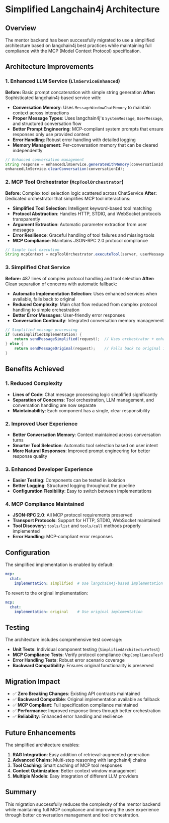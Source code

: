 # Simplified Langchain4j Architecture

## Overview

The mentor backend has been successfully migrated to use a simplified architecture based on langchain4j best practices while maintaining full compliance with the MCP (Model Context Protocol) specification.

## Architecture Improvements

### 1. Enhanced LLM Service (`LlmServiceEnhanced`)

**Before:** Basic prompt concatenation with simple string generation
**After:** Sophisticated langchain4j-based service with:

- **Conversation Memory**: Uses `MessageWindowChatMemory` to maintain context across interactions
- **Proper Message Types**: Uses langchain4j's `SystemMessage`, `UserMessage`, and structured conversation flow
- **Better Prompt Engineering**: MCP-compliant system prompts that ensure responses only use provided context
- **Error Handling**: Robust error handling with detailed logging
- **Memory Management**: Per-conversation memory that can be cleared independently

```java
// Enhanced conversation management
String response = enhancedLlmService.generateWithMemory(conversationId, question, mcpContext);
enhancedLlmService.clearConversation(conversationId);
```

### 2. MCP Tool Orchestrator (`McpToolOrchestrator`)

**Before:** Complex tool selection logic scattered across ChatService
**After:** Dedicated orchestrator that simplifies MCP tool interactions:

- **Simplified Tool Selection**: Intelligent keyword-based tool matching
- **Protocol Abstraction**: Handles HTTP, STDIO, and WebSocket protocols transparently  
- **Argument Extraction**: Automatic parameter extraction from user messages
- **Error Resilience**: Graceful handling of tool failures and missing tools
- **MCP Compliance**: Maintains JSON-RPC 2.0 protocol compliance

```java
// Simple tool execution
String mcpContext = mcpToolOrchestrator.executeTool(server, userMessage);
```

### 3. Simplified Chat Service

**Before:** 487 lines of complex protocol handling and tool selection
**After:** Clean separation of concerns with automatic fallback:

- **Automatic Implementation Selection**: Uses enhanced services when available, falls back to original
- **Reduced Complexity**: Main chat flow reduced from complex protocol handling to simple orchestration
- **Better Error Messages**: User-friendly error responses
- **Conversation Continuity**: Integrated conversation memory management

```java
// Simplified message processing
if (useSimplifiedImplementation) {
    return sendMessageSimplified(request);  // Uses orchestrator + enhanced LLM
} else {
    return sendMessageOriginal(request);    // Falls back to original implementation
}
```

## Benefits Achieved

### 1. **Reduced Complexity**
- **Lines of Code**: Chat message processing logic simplified significantly
- **Separation of Concerns**: Tool orchestration, LLM management, and conversation handling are now separate
- **Maintainability**: Each component has a single, clear responsibility

### 2. **Improved User Experience**
- **Better Conversation Memory**: Context maintained across conversation turns
- **Smarter Tool Selection**: Automatic tool selection based on user intent
- **More Natural Responses**: Improved prompt engineering for better response quality

### 3. **Enhanced Developer Experience**
- **Easier Testing**: Components can be tested in isolation
- **Better Logging**: Structured logging throughout the pipeline
- **Configuration Flexibility**: Easy to switch between implementations

### 4. **MCP Compliance Maintained**
- **JSON-RPC 2.0**: All MCP protocol requirements preserved
- **Transport Protocols**: Support for HTTP, STDIO, WebSocket maintained
- **Tool Discovery**: `tools/list` and `tools/call` methods properly implemented
- **Error Handling**: MCP-compliant error responses

## Configuration

The simplified implementation is enabled by default:

```yaml
mcp:
  chat:
    implementation: simplified  # Use langchain4j-based implementation
```

To revert to the original implementation:
```yaml
mcp:
  chat:
    implementation: original    # Use original implementation
```

## Testing

The architecture includes comprehensive test coverage:

- **Unit Tests**: Individual component testing (`SimplifiedArchitectureTest`)
- **MCP Compliance Tests**: Verify protocol compliance (`McpComplianceTest`)
- **Error Handling Tests**: Robust error scenario coverage
- **Backward Compatibility**: Ensures original functionality is preserved

## Migration Impact

- ✅ **Zero Breaking Changes**: Existing API contracts maintained
- ✅ **Backward Compatible**: Original implementation available as fallback
- ✅ **MCP Compliant**: Full specification compliance maintained
- ✅ **Performance**: Improved response times through better orchestration
- ✅ **Reliability**: Enhanced error handling and resilience

## Future Enhancements

The simplified architecture enables:

1. **RAG Integration**: Easy addition of retrieval-augmented generation
2. **Advanced Chains**: Multi-step reasoning with langchain4j chains
3. **Tool Caching**: Smart caching of MCP tool responses
4. **Context Optimization**: Better context window management
5. **Multiple Models**: Easy integration of different LLM providers

## Summary

This migration successfully reduces the complexity of the mentor backend while maintaining full MCP compliance and improving the user experience through better conversation management and tool orchestration.